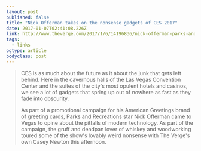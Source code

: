 ```yaml
---
layout: post 
published: false 
title: "Nick Offerman takes on the nonsense gadgets of CES 2017" 
date: 2017-01-07T02:41:08.226Z 
link: http://www.theverge.com/2017/1/6/14196836/nick-offerman-parks-and-tech-nonsense-gadgets-ces-2017 
tags:
  - links
ogtype: article 
bodyclass: post 
---
```


> CES is as much about the future as it about the junk that gets left behind. Here in the cavernous halls of the Las Vegas Convention Center and the suites of the city's most opulent hotels and casinos, we see a lot of gadgets that spring up out of nowhere as fast as they fade into obscurity.
> 
> As part of a promotional campaign for his American Greetings brand of greeting cards, Parks and Recreations star Nick Offerman came to Vegas to opine about the pitfalls of modern technology. As part of the campaign, the gruff and deadpan lover of whiskey and woodworking toured some of the show's lovably weird nonsense with The Verge's own Casey Newton this afternoon.